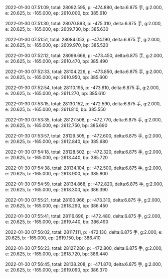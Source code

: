 2022-01-30 07:51:09, total: 28092.595, p: -474.880, delta:6.875 手, g:2.000, e: 20.625, b: -165.000, ep: 2610.000, bp: 385.610

2022-01-30 07:51:30, total: 28070.893, p: -475.310, delta:6.875 手, g:2.000, e: 20.625, b: -165.000, ep: 2609.730, bp: 385.630

2022-01-30 07:51:51, total: 28084.053, p: -474.190, delta:6.875 手, g:2.000, e: 20.625, b: -165.000, ep: 2609.970, bp: 385.520

2022-01-30 07:52:12, total: 28099.669, p: -473.450, delta:6.875 手, g:2.000, e: 20.625, b: -165.000, ep: 2610.470, bp: 385.490

2022-01-30 07:52:33, total: 28104.226, p: -473.850, delta:6.875 手, g:2.000, e: 20.625, b: -165.000, ep: 2610.950, bp: 385.600

2022-01-30 07:52:54, total: 28110.195, p: -473.610, delta:6.875 手, g:2.000, e: 20.625, b: -165.000, ep: 2611.270, bp: 385.610

2022-01-30 07:53:15, total: 28130.152, p: -472.590, delta:6.875 手, g:2.000, e: 20.625, b: -165.000, ep: 2611.810, bp: 385.550

2022-01-30 07:53:35, total: 28127.508, p: -472.770, delta:6.875 手, g:2.000, e: 20.625, b: -165.000, ep: 2612.750, bp: 385.690

2022-01-30 07:53:57, total: 28129.505, p: -472.600, delta:6.875 手, g:2.000, e: 20.625, b: -165.000, ep: 2612.840, bp: 385.680

2022-01-30 07:54:18, total: 28128.502, p: -472.320, delta:6.875 手, g:2.000, e: 20.625, b: -165.000, ep: 2613.440, bp: 385.720

2022-01-30 07:54:38, total: 28134.104, p: -472.500, delta:6.875 手, g:2.000, e: 20.625, b: -165.000, ep: 2613.900, bp: 385.800

2022-01-30 07:54:59, total: 28134.868, p: -472.820, delta:6.875 手, g:2.000, e: 20.625, b: -165.000, ep: 2618.300, bp: 386.390

2022-01-30 07:55:21, total: 28100.966, p: -473.310, delta:6.875 手, g:2.000, e: 20.625, b: -165.000, ep: 2618.290, bp: 386.450

2022-01-30 07:55:41, total: 28116.696, p: -472.480, delta:6.875 手, g:2.000, e: 20.625, b: -165.000, ep: 2619.440, bp: 386.490

2022-01-30 07:56:02, total: 28117.111, p: -472.130, delta:6.875 手, g:2.000, e: 20.625, b: -165.000, ep: 2619.150, bp: 386.410

2022-01-30 07:56:23, total: 28127.280, p: -472.800, delta:6.875 手, g:2.000, e: 20.625, b: -165.000, ep: 2618.720, bp: 386.440

2022-01-30 07:56:45, total: 28138.208, p: -471.870, delta:6.875 手, g:2.000, e: 20.625, b: -165.000, ep: 2619.090, bp: 386.370